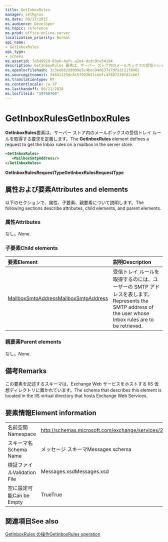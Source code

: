 ```yaml
---
title: GetInboxRules
manager: sethgros
ms.date: 09/17/2015
ms.audience: Developer
ms.topic: reference
ms.prod: office-online-server
localization_priority: Normal
api_name:
- GetInboxRules
api_type:
- schema
ms.assetid: 7a54992d-03a6-4afc-a2e4-dcdc9ce54194
description: GetInboxRules 要素は、サーバー ストア内のメールボックスの受信トレイ ルールを取得する要求を定義します。
ms.openlocfilehash: 3c3ee682dd009e5c4bec940637a7dfa3c11f8402
ms.sourcegitcommit: 34041125dc8c5f993b21cebfc4f8b72f0fd2cb6f
ms.translationtype: MT
ms.contentlocale: ja-JP
ms.lasthandoff: 06/11/2018
ms.locfileid: "19760760"
---
```

# <a name="getinboxrules"></a><span data-ttu-id="cf7c9-103">GetInboxRules</span><span class="sxs-lookup"><span data-stu-id="cf7c9-103">GetInboxRules</span></span>

<span data-ttu-id="cf7c9-104">**GetInboxRules**要素は、サーバー ストア内のメールボックスの受信トレイ ルールを取得する要求を定義します。</span><span class="sxs-lookup"><span data-stu-id="cf7c9-104">The **GetInboxRules** element defines a request to get the Inbox rules on a mailbox in the server store.</span></span> 
  
```XML
<GetInboxRules>
   <MailboxSmtpAddress/>
</GetInboxRules>
```

 <span data-ttu-id="cf7c9-105">**GetInboxRulesRequestType**</span><span class="sxs-lookup"><span data-stu-id="cf7c9-105">**GetInboxRulesRequestType**</span></span>
## <a name="attributes-and-elements"></a><span data-ttu-id="cf7c9-106">属性および要素</span><span class="sxs-lookup"><span data-stu-id="cf7c9-106">Attributes and elements</span></span>

<span data-ttu-id="cf7c9-107">以下のセクションで、属性、子要素、親要素について説明します。</span><span class="sxs-lookup"><span data-stu-id="cf7c9-107">The following sections describe attributes, child elements, and parent elements.</span></span>
  
### <a name="attributes"></a><span data-ttu-id="cf7c9-108">属性</span><span class="sxs-lookup"><span data-stu-id="cf7c9-108">Attributes</span></span>

<span data-ttu-id="cf7c9-109">なし。</span><span class="sxs-lookup"><span data-stu-id="cf7c9-109">None.</span></span>
  
### <a name="child-elements"></a><span data-ttu-id="cf7c9-110">子要素</span><span class="sxs-lookup"><span data-stu-id="cf7c9-110">Child elements</span></span>

|<span data-ttu-id="cf7c9-111">**要素**</span><span class="sxs-lookup"><span data-stu-id="cf7c9-111">**Element**</span></span>|<span data-ttu-id="cf7c9-112">**説明**</span><span class="sxs-lookup"><span data-stu-id="cf7c9-112">**Description**</span></span>|
|:-----|:-----|
|[<span data-ttu-id="cf7c9-113">MailboxSmtpAddress</span><span class="sxs-lookup"><span data-stu-id="cf7c9-113">MailboxSmtpAddress</span></span>](mailboxsmtpaddress.md) <br/> |<span data-ttu-id="cf7c9-114">受信トレイ ルールを取得するのには、ユーザーの SMTP アドレスを表します。</span><span class="sxs-lookup"><span data-stu-id="cf7c9-114">Represents the SMTP address of the user whose Inbox rules are to be retrieved.</span></span>  <br/> |
   
### <a name="parent-elements"></a><span data-ttu-id="cf7c9-115">親要素</span><span class="sxs-lookup"><span data-stu-id="cf7c9-115">Parent elements</span></span>

<span data-ttu-id="cf7c9-116">なし。</span><span class="sxs-lookup"><span data-stu-id="cf7c9-116">None.</span></span>
  
## <a name="remarks"></a><span data-ttu-id="cf7c9-117">備考</span><span class="sxs-lookup"><span data-stu-id="cf7c9-117">Remarks</span></span>

<span data-ttu-id="cf7c9-118">この要素を記述するスキーマは、Exchange Web サービスをホストする IIS 仮想ディレクトリに置かれています。</span><span class="sxs-lookup"><span data-stu-id="cf7c9-118">The schema that describes this element is located in the IIS virtual directory that hosts Exchange Web Services.</span></span>
  
## <a name="element-information"></a><span data-ttu-id="cf7c9-119">要素情報</span><span class="sxs-lookup"><span data-stu-id="cf7c9-119">Element information</span></span>

|||
|:-----|:-----|
|<span data-ttu-id="cf7c9-120">名前空間</span><span class="sxs-lookup"><span data-stu-id="cf7c9-120">Namespace</span></span>  <br/> |http://schemas.microsoft.com/exchange/services/2006/messages  <br/> |
|<span data-ttu-id="cf7c9-121">スキーマ名</span><span class="sxs-lookup"><span data-stu-id="cf7c9-121">Schema Name</span></span>  <br/> |<span data-ttu-id="cf7c9-122">メッセージ スキーマ</span><span class="sxs-lookup"><span data-stu-id="cf7c9-122">Messages schema</span></span>  <br/> |
|<span data-ttu-id="cf7c9-123">検証ファイル</span><span class="sxs-lookup"><span data-stu-id="cf7c9-123">Validation File</span></span>  <br/> |<span data-ttu-id="cf7c9-124">Messages.xsd</span><span class="sxs-lookup"><span data-stu-id="cf7c9-124">Messages.xsd</span></span>  <br/> |
|<span data-ttu-id="cf7c9-125">空に設定可能</span><span class="sxs-lookup"><span data-stu-id="cf7c9-125">Can be Empty</span></span>  <br/> |<span data-ttu-id="cf7c9-126">True</span><span class="sxs-lookup"><span data-stu-id="cf7c9-126">True</span></span>  <br/> |
   
## <a name="see-also"></a><span data-ttu-id="cf7c9-127">関連項目</span><span class="sxs-lookup"><span data-stu-id="cf7c9-127">See also</span></span>



[<span data-ttu-id="cf7c9-128">GetInboxRules の操作</span><span class="sxs-lookup"><span data-stu-id="cf7c9-128">GetInboxRules operation</span></span>](getinboxrules-operation.md)


